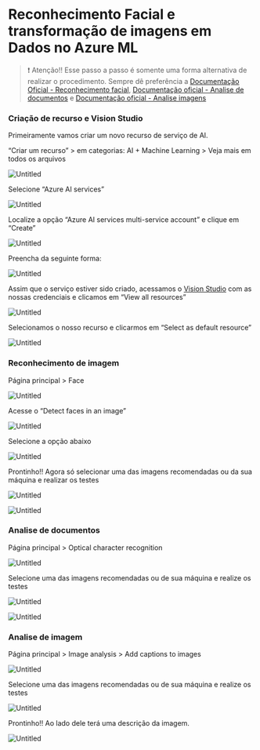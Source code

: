 # Reconhecimento Facial e transformação de imagens em Dados no Azure ML

> ❗ Atenção!! Esse passo a passo é somente uma forma alternativa de realizar o procedimento. Sempre dê preferência a [Documentação Oficial - Reconhecimento facial](https://microsoftlearning.github.io/mslearn-ai-fundamentals/Instructions/Labs/04-face.html), [Documentação oficial - Analise de documentos](https://microsoftlearning.github.io/mslearn-ai-fundamentals/Instructions/Labs/05-ocr.html) e [Documentação oficial - Analise imagens](https://microsoftlearning.github.io/mslearn-ai-fundamentals/Instructions/Labs/03-image-analysis.html)

### Criação de recurso e Vision Studio

Primeiramente vamos criar um novo recurso de serviço de AI. 

“Criar um recurso” > em categorias: AI + Machine Learning > Veja mais em todos os arquivos

![Untitled](Reconhecimento%20Facial%20e%20transformac%CC%A7a%CC%83o%20de%20imagens%20bcab7c957ad0442685927640b570f318/Untitled.png)

Selecione “Azure AI services”

![Untitled](Reconhecimento%20Facial%20e%20transformac%CC%A7a%CC%83o%20de%20imagens%20bcab7c957ad0442685927640b570f318/Untitled%201.png)

Localize a opção “Azure AI services multi-service account” e clique em “Create”

![Untitled](Reconhecimento%20Facial%20e%20transformac%CC%A7a%CC%83o%20de%20imagens%20bcab7c957ad0442685927640b570f318/Untitled%202.png)

Preencha da seguinte forma:

![Untitled](Reconhecimento%20Facial%20e%20transformac%CC%A7a%CC%83o%20de%20imagens%20bcab7c957ad0442685927640b570f318/Untitled%203.png)

Assim que o serviço estiver sido criado, acessamos o [Vision Studio](https://portal.vision.cognitive.azure.com/?azure-portal=true) com as nossas credenciais e clicamos em “View all resources”

![Untitled](Reconhecimento%20Facial%20e%20transformac%CC%A7a%CC%83o%20de%20imagens%20bcab7c957ad0442685927640b570f318/Untitled%204.png)

Selecionamos o nosso recurso e clicarmos em “Select as default resource”

![Untitled](Reconhecimento%20Facial%20e%20transformac%CC%A7a%CC%83o%20de%20imagens%20bcab7c957ad0442685927640b570f318/Untitled%205.png)

### Reconhecimento de imagem

Página principal > Face

![Untitled](Reconhecimento%20Facial%20e%20transformac%CC%A7a%CC%83o%20de%20imagens%20bcab7c957ad0442685927640b570f318/Untitled%206.png)

Acesse o “Detect faces in an image”

![Untitled](Reconhecimento%20Facial%20e%20transformac%CC%A7a%CC%83o%20de%20imagens%20bcab7c957ad0442685927640b570f318/Untitled%207.png)

Selecione a opção abaixo

![Untitled](Reconhecimento%20Facial%20e%20transformac%CC%A7a%CC%83o%20de%20imagens%20bcab7c957ad0442685927640b570f318/Untitled%208.png)

Prontinho!! Agora só selecionar uma das imagens recomendadas ou da sua máquina e realizar os testes

![Untitled](Reconhecimento%20Facial%20e%20transformac%CC%A7a%CC%83o%20de%20imagens%20bcab7c957ad0442685927640b570f318/Untitled%209.png)

![Untitled](Reconhecimento%20Facial%20e%20transformac%CC%A7a%CC%83o%20de%20imagens%20bcab7c957ad0442685927640b570f318/Untitled%2010.png)

### Analise de documentos

Página principal > Optical character recognition

![Untitled](Reconhecimento%20Facial%20e%20transformac%CC%A7a%CC%83o%20de%20imagens%20bcab7c957ad0442685927640b570f318/Untitled%2011.png)

Selecione uma das imagens recomendadas ou de sua máquina e realize os testes

![Untitled](Reconhecimento%20Facial%20e%20transformac%CC%A7a%CC%83o%20de%20imagens%20bcab7c957ad0442685927640b570f318/Untitled%2012.png)

![Untitled](Reconhecimento%20Facial%20e%20transformac%CC%A7a%CC%83o%20de%20imagens%20bcab7c957ad0442685927640b570f318/Untitled%2013.png)

### Analise de imagem

Página principal > Image analysis > Add captions to images

![Untitled](Reconhecimento%20Facial%20e%20transformac%CC%A7a%CC%83o%20de%20imagens%20bcab7c957ad0442685927640b570f318/Untitled%2014.png)

Selecione uma das imagens recomendadas ou de sua máquina e realize os testes

![Untitled](Reconhecimento%20Facial%20e%20transformac%CC%A7a%CC%83o%20de%20imagens%20bcab7c957ad0442685927640b570f318/Untitled%2015.png)

Prontinho!! Ao lado dele terá uma descrição da imagem.

![Untitled](Reconhecimento%20Facial%20e%20transformac%CC%A7a%CC%83o%20de%20imagens%20bcab7c957ad0442685927640b570f318/Untitled%2016.png)
